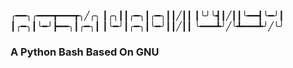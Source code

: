 
╭━━╮╭━━━┳━━━┳╮╱╭╮
┃╭╮┃┃╭━╮┃╭━╮┃┃╱┃┃
┃╰╯╰┫┃╱┃┃╰━━┫╰━╯┃
┃╭━╮┃╰━╯┣━━╮┃╭━╮┃
┃╰━╯┃╭━╮┃╰━╯┃┃╱┃┃
╰━━━┻╯╱╰┻━━━┻╯╱╰╯

### A Python Bash Based On GNU
